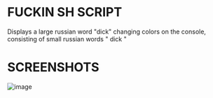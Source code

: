 # FUCKIN SH SCRIPT
Displays a large russian word "dick" changing colors on the console, consisting of small russian words " dick "
# SCREENSHOTS
<img src="https://raw.githubusercontent.com/renardein/sh_dick/master/example.gif" alt="image" border="0">
